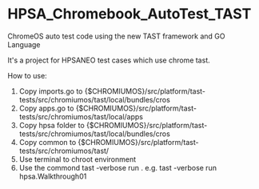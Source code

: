 # HPSA_Chromebook_AutoTest_TAST
ChromeOS auto test code using the new TAST framework and GO Language

It's a project for HPSANEO test cases which use chrome tast.

How to use:
1. Copy imports.go to {$CHROMIUMOS}/src/platform/tast-tests/src/chromiumos/tast/local/bundles/cros
2. Copy apps.go to {$CHROMIUMOS}/src/platform/tast-tests/src/chromiumos/tast/local/apps
3. Copy hpsa folder to {$CHROMIUMOS}/src/platform/tast-tests/src/chromiumos/tast/local/bundles/cros
4. Copy common to {$CHROMIUMOS}/src/platform/tast-tests/src/chromiumos/tast/
5. Use terminal to chroot environment
6. Use the commond tast -verbose run <ip> <testfolder>.<Testcase> e.g. tast -verbose run <ip> hpsa.Walkthrough01
